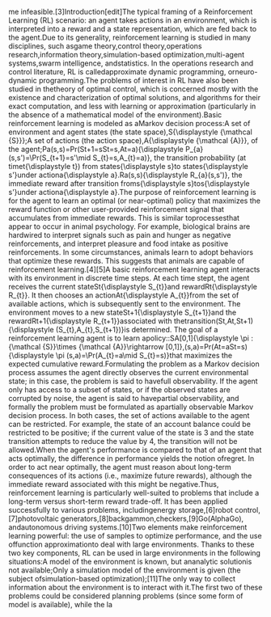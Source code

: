 me infeasible.[3]Introduction[edit]The typical framing of a Reinforcement Learning (RL) scenario: an agent takes actions in an environment, which is interpreted into a reward and a state representation, which are fed back to the agent.Due to its generality, reinforcement learning is studied in many disciplines, such asgame theory,control theory,operations research,information theory,simulation-based optimization,multi-agent systems,swarm intelligence, andstatistics. In the operations research and control literature, RL is calledapproximate dynamic programming, orneuro-dynamic programming.The problems of interest in RL have also been studied in thetheory of optimal control, which is concerned mostly with the existence and characterization of optimal solutions, and algorithms for their exact computation, and less with learning or approximation (particularly in the absence of a mathematical model of the environment).Basic reinforcement learning is modeled as aMarkov decision process:A set of environment and agent states (the state space),S{\displaystyle {\mathcal {S}}};A set of actions (the action space),A{\displaystyle {\mathcal {A}}}, of the agent;Pa(s,s)=Pr(St+1=sSt=s,At=a){\displaystyle P_{a}(s,s')=\Pr(S_{t+1}=s'\mid S_{t}=s,A_{t}=a)}, the transition probability (at timet{\displaystyle t}) from states{\displaystyle s}to states{\displaystyle s'}under actiona{\displaystyle a}.Ra(s,s){\displaystyle R_{a}(s,s')}, the immediate reward after transition froms{\displaystyle s}tos{\displaystyle s'}under actiona{\displaystyle a}.The purpose of reinforcement learning is for the agent to learn an optimal (or near-optimal) policy that maximizes the reward function or other user-provided reinforcement signal that accumulates from immediate rewards. This is similar toprocessesthat appear to occur in animal psychology. For example, biological brains are hardwired to interpret signals such as pain and hunger as negative reinforcements, and interpret pleasure and food intake as positive reinforcements. In some circumstances, animals learn to adopt behaviors that optimize these rewards. This suggests that animals are capable of reinforcement learning.[4][5]A basic reinforcement learning agent interacts with its environment in discrete time steps. At each time stept, the agent receives the current stateSt{\displaystyle S_{t}}and rewardRt{\displaystyle R_{t}}. It then chooses an actionAt{\displaystyle A_{t}}from the set of available actions, which is subsequently sent to the environment. The environment moves to a new stateSt+1{\displaystyle S_{t+1}}and the rewardRt+1{\displaystyle R_{t+1}}associated with thetransition(St,At,St+1){\displaystyle (S_{t},A_{t},S_{t+1})}is determined. The goal of a reinforcement learning agent is to learn apolicy::SA[0,1]{\displaystyle \pi :{\mathcal {S}}\times {\mathcal {A}}\rightarrow [0,1]},(s,a)=Pr(At=aSt=s){\displaystyle \pi (s,a)=\Pr(A_{t}=a\mid S_{t}=s)}that maximizes the expected cumulative reward.Formulating the problem as a Markov decision process assumes the agent directly observes the current environmental state; in this case, the problem is said to havefull observability. If the agent only has access to a subset of states, or if the observed states are corrupted by noise, the agent is said to havepartial observability, and formally the problem must be formulated as apartially observable Markov decision process. In both cases, the set of actions available to the agent can be restricted. For example, the state of an account balance could be restricted to be positive; if the current value of the state is 3 and the state transition attempts to reduce the value by 4, the transition will not be allowed.When the agent's performance is compared to that of an agent that acts optimally, the difference in performance yields the notion ofregret. In order to act near optimally, the agent must reason about long-term consequences of its actions (i.e., maximize future rewards), although the immediate reward associated with this might be negative.Thus, reinforcement learning is particularly well-suited to problems that include a long-term versus short-term reward trade-off. It has been applied successfully to various problems, includingenergy storage,[6]robot control,[7]photovoltaic generators,[8]backgammon,checkers,[9]Go(AlphaGo), andautonomous driving systems.[10]Two elements make reinforcement learning powerful: the use of samples to optimize performance, and the use offunction approximationto deal with large environments. Thanks to these two key components, RL can be used in large environments in the following situations:A model of the environment is known, but ananalytic solutionis not available;Only a simulation model of the environment is given (the subject ofsimulation-based optimization);[11]The only way to collect information about the environment is to interact with it.The first two of these problems could be considered planning problems (since some form of model is available), while the la